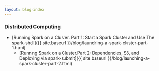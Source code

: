 ```yaml
---
layout: blog-index
---
```


### Distributed Computing

- [Running Spark on a Cluster. Part 1: Start a Spark Cluster and Use The spark-shell]({{ site.baseurl }}/blog/launching-a-spark-cluster-part-1.html)
  - [Running Spark on a Cluster.Part 2: Dependencies, S3, and Deploying via spark-submit]({{ site.baseurl }}/blog/launching-a-spark-cluster-part-2.html)
